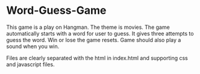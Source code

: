 # Word-Guess-Game
This game is a play on Hangman. 
The theme is movies. The game automatically starts with a word for user to guess.
It gives three attempts to guess the word. Win or lose the game resets.
Game should also play a sound when you win.

Files are clearly separated with the html in index.html and supporting css and javascript files.